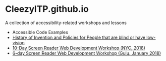 # CleezyITP.github.io

A collection of accessibility-related workshops and lessons

<ul>
  
<li <a href="https://cleezyITP.github.io/AccessibleCodeExamples/index.html">Accessible Code Examples</a></li>
<li><a href="https://cleezyitp.github.io/History_of_Blindness_Timeline">History of Invention and Policies for People that are blind or have low-vision</a></li>
<li>
  <a href="http://cleezyitp.github.io/Screen_Reader_Web_Development_Workshop_2_NYC/">
  10-Day Screen Reader Web Development Workshop (NYC, 2018)
  </a>
</li>
<li>
  <a href="http://cleezyitp.github.io/Screen_Reader_Web_Development_Workshop/">6-day Screen Reader Web Development Workshop (Gulu, January 2018)</a>

</li>

</ul>
